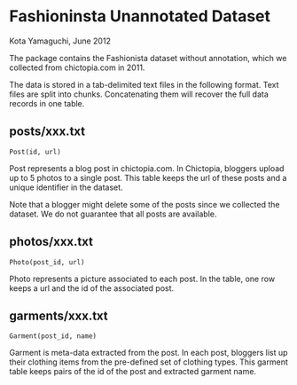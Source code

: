 Fashioninsta Unannotated Dataset
================================

Kota Yamaguchi, June 2012

The package contains the Fashionista dataset without annotation,
which we collected from chictopia.com in 2011.

The data is stored in a tab-delimited text files in the following
format. Text files are split into chunks. Concatenating them
will recover the full data records in one table.


posts/xxx.txt
-------------

    Post(id, url)

Post represents a blog post in chictopia.com. In Chictopia, bloggers
upload up to 5 photos to a single post. This table keeps the url of
these posts and a unique identifier in the dataset.

Note that a blogger might delete some of the posts since we collected
the dataset. We do not guarantee that all posts are available.

photos/xxx.txt
--------------

    Photo(post_id, url)

Photo represents a picture associated to each post. In the table,
one row keeps a url and the id of the associated post.

garments/xxx.txt
----------------

    Garment(post_id, name)

Garment is meta-data extracted from the post. In each post, bloggers
list up their clothing items from the pre-defined set of clothing
types. This garment table keeps pairs of the id of the post and
extracted garment name.
